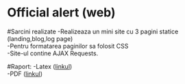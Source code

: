 Official alert (web)
===============

#Sarcini realizate
-Realizeaza un mini site cu 3 pagini statice (landing,blog,log page)<br>
-Pentru formatarea paginilor sa folosit CSS<br>
-Site-ul contine AJAX Requests.<br>


#Raport:
-Latex (<a href="https://github.com/ElenaLevcenco/MIDPS/blob/master/Lab3/docs/main.tex">linkul</a>)<br>
-PDF (<a href="https://github.com/ElenaLevcenco/MIDPS/blob/master/Lab3/docs/raport.pdf">linkul</a>)

